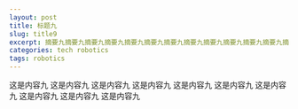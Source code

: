 ```yaml
---
layout: post
title: 标题九
slug: title9
excerpt: 摘要九摘要九摘要九摘要九摘要九摘要九摘要九摘要九摘要九摘要九摘要九摘要九摘要九摘要九摘要九摘要九摘要九摘要九摘要九摘要九摘要九摘要九摘要九摘要九摘要九摘要九摘要九摘要九摘要九摘要九摘要九
categories: tech robotics
tags: robotics
---
```

这是内容九
这是内容九
这是内容九
这是内容九
这是内容九
这是内容九
这是内容九
这是内容九
这是内容九
这是内容九